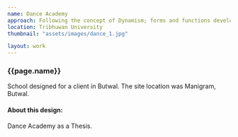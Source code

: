 ```yaml
---
name: Dance Academy
approach: Following the concept of Dynamism; forms and functions developed
location: Tribhuwan University
thumbnail: "assets/images/dance_1.jpg"

layout: work
---
```

### {{page.name}}
School designed for a client in Butwal. The site location was Manigram, Butwal.

#### About this design: 
Dance Academy as a Thesis.